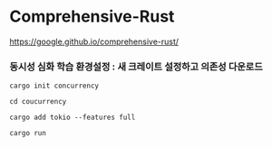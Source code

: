 # Comprehensive-Rust
https://google.github.io/comprehensive-rust/





### 동시성 심화 학습 환경설정 : 새 크레이트 설정하고 의존성 다운로드

~~~
cargo init concurrency
~~~

~~~
cd coucurrency
~~~

~~~
cargo add tokio --features full
~~~

~~~
cargo run
~~~

